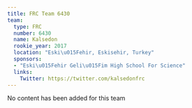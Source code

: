 ```yaml
---
title: FRC Team 6430
team:
  type: FRC
  number: 6430
  name: Kalsedon
  rookie_year: 2017
  location: "Eski\u015Fehir, Eskisehir, Turkey"
  sponsors:
  - "Eski\u015Fehir Geli\u015Fim High School For Science"
  links:
    Twitter: https://twitter.com/kalsedonfrc
---
```


No content has been added for this team